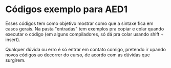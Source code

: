 # Códigos exemplo para AED1
Esses códigos tem como objetivo mostrar como que a sintaxe fica em casos gerais. Na pasta "entradas" tem exemplos pra copiar e colar quando executar o código (em alguns compiladores, só dá pra colar usando shift + insert). 

Qualquer dúvida ou erro é só entrar em contato comigo, pretendo ir upando novos códigos ao decorrer do curso, de acordo com as dúvidas que surgirem. 
